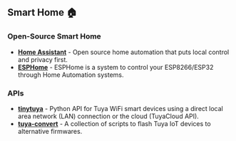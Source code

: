 ## Smart Home 🏠

### Open-Source Smart Home

- **[Home Assistant](https://www.home-assistant.io)** - Open source home automation that puts local control and privacy first.
- **[ESPHome](https://github.com/esphome/esphome)** - ESPHome is a system to control your ESP8266/ESP32 through Home Automation systems.

### APIs

- **[tinytuya](https://github.com/jasonacox/tinytuya)** - Python API for Tuya WiFi smart devices using a direct local area network (LAN) connection or the cloud (TuyaCloud API).
- **[tuya-convert](https://github.com/ct-Open-Source/tuya-convert)** - A collection of scripts to flash Tuya IoT devices to alternative firmwares.
